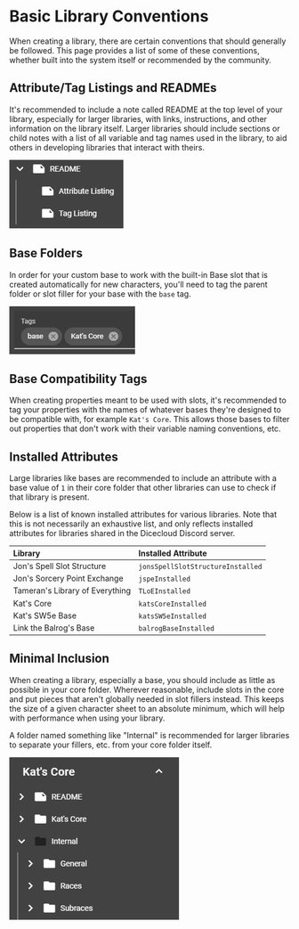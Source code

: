 # Basic Library Conventions

When creating a library, there are certain conventions that should generally be followed. This page provides a list of some of these conventions, whether built into the system itself or recommended by the community.

## Attribute/Tag Listings and READMEs

It's recommended to include a note called README at the top level of your library, especially for larger libraries, with links, instructions, and other information on the library itself. Larger libraries should include sections or child notes with a list of all variable and tag names used in the library, to aid others in developing libraries that interact with theirs.

![An example README with attached attribute and tag lists.](../.gitbook/assets/image%20%2820%29.png)

## Base Folders

In order for your custom base to work with the built-in Base slot that is created automatically for new characters, you'll need to tag the parent folder or slot filler for your base with the `base` tag.

![The tags field for the Kat&apos;s Core parent folder.](../.gitbook/assets/image%20%2823%29.png)

## Base Compatibility Tags

When creating properties meant to be used with slots, it's recommended to tag your properties with the names of whatever bases they're designed to be compatible with, for example `Kat's Core`. This allows those bases to filter out properties that don't work with their variable naming conventions, etc.

## Installed Attributes

Large libraries like bases are recommended to include an attribute with a base value of `1` in their core folder that other libraries can use to check if that library is present.

Below is a list of known installed attributes for various libraries. Note that this is not necessarily an exhaustive list, and only reflects installed attributes for libraries shared in the Dicecloud Discord server.

| Library | Installed Attribute |
| :--- | :--- |
| Jon's Spell Slot Structure | `jonsSpellSlotStructureInstalled` |
| Jon's Sorcery Point Exchange | `jspeInstalled` |
| Tameran's Library of Everything | `TLoEInstalled` |
| Kat's Core | `katsCoreInstalled` |
| Kat's SW5e Base | `katsSW5eInstalled` |
| Link the Balrog's Base | `balrogBaseInstalled` |

## Minimal Inclusion

When creating a library, especially a base, you should include as little as possible in your core folder. Wherever reasonable, include slots in the core and put pieces that aren't globally needed in slot fillers instead. This keeps the size of a given character sheet to an absolute minimum, which will help with performance when using your library.

A folder named something like "Internal" is recommended for larger libraries to separate your fillers, etc. from your core folder itself.

![An example Internal folder from Kat&apos;s Core, with subfolders for different types of fillers.](../.gitbook/assets/image%20%2824%29.png)


